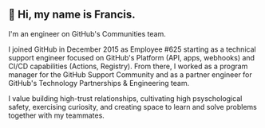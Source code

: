 ## 👋 Hi, my name is Francis.

I'm an engineer on GitHub's Communities team.

I joined GitHub in December 2015 as Employee #625 starting as a technical support engineer focused on GitHub's Platform (API, apps, webhooks) and CI/CD capabilities (Actions, Registry). From there, I worked as a program manager for the GitHub Support Community and as a partner engineer for GitHub's Technology Partnerships & Engineering team.

I value building high-trust relationships, cultivating high psyschological safety, exercising curiosity, and creating space to learn and solve problems together with my teammates.
